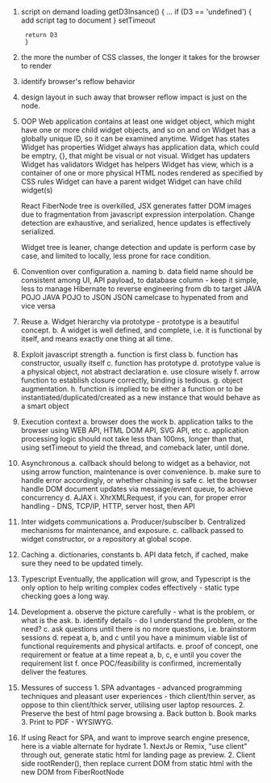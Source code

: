 

1. script on demand loading
        getD3Insance() {
        ...
        if  (D3 == 'undefined') {
                add script tag to document
        }
        setTimeout

        return D3
        }

2. the more the number of CSS classes, the longer it takes for the browser to render

3. identify browser's reflow behavior

4. design layout in such away that browser reflow impact is just on the node.

5. OOP
      Web application contains at least one widget object, which might have one or more child widget objects, and so on and on
      Widget has a globally unique ID, so it can be examined anytime.
      Widget has states 
      Widget has properties
      Widget always has application data, which could be emptry, {}, that might be visual or not visual. 
      Widget has updaters
      Widget has validators
      Widget has helpers
      Widget has view, which is a container of one or more physical HTML nodes rendered as specified by CSS  rules
      Widget can have a parent widget
      Widget can have child widget(s)

      React FiberNode tree is overkilled, JSX generates fatter DOM images due to fragmentation from javascript expression interpolation. Change detection are exhaustive,
      and serialized, hence updates is effectively serialized.

      Widget tree is leaner, change detection and update is perform case by case, and limited to locally, less prone for race condition.

6. Convention over configuration
      a. naming
      b. data field name should be consistent among UI, API payload, to database column - keep it simple, less to manage
                Hibernate to reverse engineering from db to target JAVA POJO
                JAVA POJO to JSON
                JSON camelcase to hypenated from
                and vice versa

7. Reuse
        a. Widget hierarchy via prototype - prototype is a beautiful concept.
        b. A widget is well defined, and complete, i.e. it is functional by itself, and means exactly one thing
                  at all time.


9. Exploit javascript strength
        a. function is first class
        b. function has constructor, usually itself
        c. function has prototype
        d. prototype value is a physical object, not abstract declaration
        e. use closure wisely
        f. arrow function to establish closure correctly, binding is tedious.
        g. object augmentation.
        h. function is implied to be either a function or to be instantiated/duplicated/created as a new instance that
           would behave as a smart object


10. Execution context
        a. browser does the work
        b. application talks to the browser using WEB API, HTML DOM API, SVG API, etc
        c. application processing logic should not take less than 100ms, 
            longer than that, using setTimeout to yield the thread, and comeback later, until done.

11. Asynchronous
        a. callback should belong to widget as a behavior, not using arrow function, maintenance is over convenience.
        b. make sure to handle error accordingly, or whether chaining is safe
        c. let the browser handle DOM document updates via message/event queue, to achieve concurrency
        d. AJAX
            i. XhrXMLRequest, if you can, for proper error handling - DNS, TCP/IP, HTTP, server host, then API


12. Inter widgets communications
        a. Producer/subsciber
        b. Centralized mechanisms for maintenance, and exposure.
        c. callback passed to widget constructor, or a repository at global scope.

13. Caching
        a. dictionaries, constants
        b. API data fetch, if cached, make sure they need to be updated timely.


14. Typescript
    Eventually, the application will grow, and Typescript is the only option to help writing complex codes effectively - 
    static type checking goes a long way.


15. Development
        a. observe the picture carefully - what is the problem, or what is the ask.
        b. identify details - do I understand the problem, or the need?
        c. ask questions until there is no more questions, i.e. brainstorm sessions
        d. repeat a, b, and c
                until you have a minimum viable list of functional requirements and physical artifacts.
        e. proof of concept, one requirement or featue at a time
                repeat a, b, c, e until you cover the requirement list
        f. once POC/feasibility is confirmed, incrementally deliver the features.
        

16. Messures of success
        1. SPA advantages - advanced programming techniques and pleasant user experiences - thich client/thin server, 
            as oppose to thin client/thick server, utilising user laptop resources.
        2. Preserve the best of html page browsing
                a. Back button
                b. Book marks
        3. Print to PDF - WYSIWYG.


17. If using React for SPA, and want to improve search engine presence, here is a viable alternate for hydrate
        1. NextJs or Remix, "use client" through out, generate static html for landing page as preview.
        2. Client side rootRender(), then replace current DOM from static html with the new DOM from FiberRootNode


